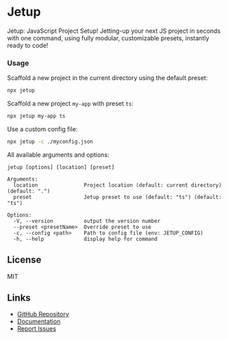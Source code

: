 # Jetup

Jetup: JavaScript Project Setup! Jetting-up your next JS project in seconds with one command, using fully modular, customizable presets, instantly ready to code!

### Usage

Scaffold a new project in the current directory using the default preset:

```sh
npx jetup
```

Scaffold a new project `my-app` with preset `ts`:

```sh
npx jetup my-app ts
```

Use a custom config file:

```sh
npx jetup -c ./myconfig.json
```

All available arguments and options:

```
jetup [options] [location] [preset]

Arguments:
  location               Project location (default: current directory) (default: ".")
  preset                 Jetup preset to use (default: "ts") (default: "ts")

Options:
  -V, --version          output the version number
  --preset <presetName>  Override preset to use
  -c, --config <path>    Path to config file (env: JETUP_CONFIG)
  -h, --help             display help for command
```

## License

MIT

## Links

- [GitHub Repository](https://github.com/aldhosutra/jetup)
- [Documentation](https://jetup.js.org)
- [Report Issues](https://github.com/aldhosutra/jetup/issues)

